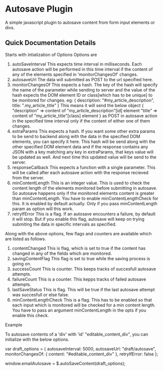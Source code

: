 # Autosave Plugin
A simple javascript plugin to autosave content from form input elements or divs.


Quick Documentation Details
------------------------------------------------------------------------------------------------------

Starts with intialization of Options
Options are 
1. autoSaveInterval
    This expects time  interval in milliseconds. Each autosave action will be performed in this time interval
    if the content of any of the elements specified in 'monitorChangesOf' changes.
2. autosaveUrl
    The data will submitted as POST to the url specified here.
3. monitorChangesOf
    This expects a hash. The key of the hash will specify the name of the parameter while sending to server and
    the value of the hash expects the DOM element ID or class[which has to be unique] to be monitored for changes.
    eg: { description: "#my_article_description", title: ".my_article_title" }
        This means it will send the below object
           { 
              "description" => content of "my_article_description"[id] element
              "title" => content of "my_article_title"[class] element
            } 
        as POST in autosave action in the specified time interval only if the content of either one of them changes.
4. extraParams
    This expects a hash. If you want some other extra params to be send to backend along with the data in the 
    specified DOM elements, you can specify it here. This hash will be send along with the other specified DOM 
    element data and if the response contains any JSON with a key matching any key in extraParams, that keys 
    value will be updated as well. And next time this updated value will be send to the server.
5. responseCallback
    This expects a function with a single parameter. This will be called after each autosave action with the response
    recieved from the server.
6. minContentLength
    This is an integer value. This is used to check the content length of the elements monitored before submitting 
    in autosave. So autosave happens only if the monitored elements content is greater than minContentLength. You 
    have to enable minContentLengthCheck for this. It is enabled by default actually. Only if you pass minContentLength
    param as option will this work.
7. retryIfError
    This is a flag. If an autosave encounters a failure, by default it will stop. But if you enable this flag,
    autosave will keep on trying submiting the data in specific intervals as specified.


Along with the above options, few flags and counters are available which are listed as follows.
1. contentChanged
    This is flag, which is set to true if the content has changed in any of the fields which are monitored.
2. savingContentFlag
    This flag is set to true while the saving process is going on.
3. successCount
    This is counter. This keeps tracks of succesfull autosave attempts.
4. failureCount
    This is a counter. This kepps tracks of failed autosave attempts.
5. lastSaveStatus
    This is flag. This will be true if the last autosave attempt was succesfull or else false.
6. minContentLengthCheck
    This is a flag. This has to be enabled so that each input which is monitored will be checked for a min 
    content length. You have to pass an argument minContentLength in the opts if you enable this check.


Example 
  
  To autosave contents of a 'div' with 'id' "editable_content_div", you can initialize with the below options.

  var draft_options = {
      autosaveInterval: 5000,
      autosaveUrl: "draft/autosave",
      monitorChangesOf: {
          content: "#editable_content_div"
      },
      retryIfError: false
  };

  window.emailAutosave = $.autoSaveContent(draft_options);
  